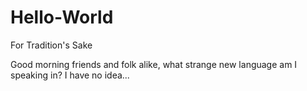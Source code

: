 Hello-World
===========

For Tradition's Sake

Good morning friends and folk alike, what strange new language am I speaking in?  I have no idea...
